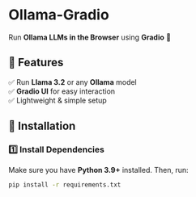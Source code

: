 # Ollama-Gradio
Run **Ollama LLMs in the Browser** using **Gradio** 🚀  

## 📌 Features  
✅ Run **Llama 3.2** or any **Ollama** model  
✅ **Gradio UI** for easy interaction  
✅ Lightweight & simple setup  

## 🔧 Installation  

### 1️⃣ Install Dependencies  
Make sure you have **Python 3.9+** installed. Then, run:  
```bash
pip install -r requirements.txt
